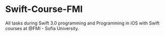 # Swift-Course-FMI
All tasks during Swift 3.0 programming and Programming in iOS with Swift courses at @FMI - Sofia University.
